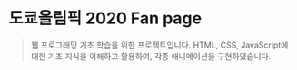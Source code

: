 # 도쿄올림픽 2020 Fan page

> 웹 프로그래밍 기초 학습을 위한 프로젝트입니다. 
HTML, CSS, JavaScript에 대한 기초 지식을 이해하고 활용하여, 각종 애니메이션을 구현하였습니다.
